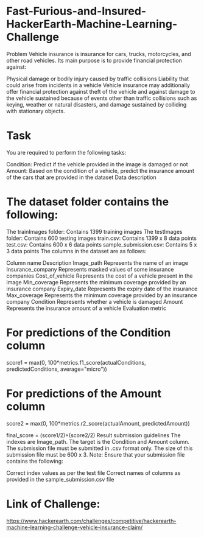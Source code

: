 # Fast-Furious-and-Insured-HackerEarth-Machine-Learning-Challenge

Problem
Vehicle insurance is insurance for cars, trucks, motorcycles, and other road vehicles. Its main purpose is to provide financial protection against:

Physical damage or bodily injury caused by traffic collisions
Liability that could arise from incidents in a vehicle
Vehicle insurance may additionally offer financial protection against theft of the vehicle and against damage to the vehicle sustained because of events other than traffic collisions such as keying, weather or natural disasters, and damage sustained by colliding with stationary objects.

# Task

You are required to perform the following tasks:

Condition: Predict if the vehicle provided in the image is damaged or not
Amount: Based on the condition of a vehicle, predict the insurance amount of the cars that are provided in the dataset
Data description

# The dataset folder contains the following:

The trainImages folder: Contains 1399 training images
The testImages folder: Contains 600 testing images
train.csv: Contains 1399 x 8 data points
test.csv: Contains 600 x 6 data points
sample_submission.csv: Contains 5 x 3 data points
The columns in the dataset are as follows:

Column name	Description
Image_path	Represents the name of an image 
Insurance_company	Represents masked values of some insurance companies
Cost_of_vehicle	Represents the cost of a vehicle present in the image
Min_coverage	Represents the minimum coverage provided by an insurance company
Expiry_date	Represents the expiry date of the insurance
Max_coverage	Represents the minimum coverage provided by an insurance company
Condition	Represents whether a vehicle is damaged
Amount	Represents the insurance amount of a vehicle
Evaluation metric
# For predictions of the Condition column
score1 = max(0, 100*metrics.f1_score(actualConditions, predictedConditions, average="micro"))

# For predictions of the Amount column
score2 = max(0, 100*metrics.r2_score(actualAmount, predictedAmount))

final_score = (score1/2)+(score2/2)
Result submission guidelines
The indexes are Image_path. 
The target is the Condition and Amount column. 
The submission file must be submitted in .csv format only.
The size of this submission file must be 600 x 3.
Note: Ensure that your submission file contains the following:

Correct index values as per the test file
Correct names of columns as provided in the sample_submission.csv file

# Link of Challenge:
https://www.hackerearth.com/challenges/competitive/hackerearth-machine-learning-challenge-vehicle-insurance-claim/
